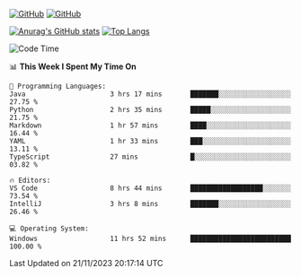 [![GitHub](https://img.shields.io/github/followers/sharpxk?style=social)](https://github.com/sharpxk) [![GitHub](https://img.shields.io/github/stars/sharpxk?style=social)](https://github.com/sharpxk)

[![Anurag's GitHub stats](https://github-readme-stats-git-masterrstaa-rickstaa.vercel.app/api?username=sharpxk&hide=contribs,prs,issues&show_icons=true&theme=tokyonight)](https://github.com/anuraghazra/github-readme-stats)
[![Top Langs](https://github-readme-stats-git-masterrstaa-rickstaa.vercel.app/api/top-langs/?username=sharpxk&layout=compact&theme=tokyonight)](https://github.com/anuraghazra/github-readme-stats)

<!--START_SECTION:waka-->
![Code Time](http://img.shields.io/badge/Code%20Time-356%20hrs%2016%20mins-blue)

📊 **This Week I Spent My Time On** 

```text
💬 Programming Languages: 
Java                     3 hrs 17 mins       ███████░░░░░░░░░░░░░░░░░░   27.75 % 
Python                   2 hrs 35 mins       █████░░░░░░░░░░░░░░░░░░░░   21.75 % 
Markdown                 1 hr 57 mins        ████░░░░░░░░░░░░░░░░░░░░░   16.44 % 
YAML                     1 hr 33 mins        ███░░░░░░░░░░░░░░░░░░░░░░   13.11 % 
TypeScript               27 mins             █░░░░░░░░░░░░░░░░░░░░░░░░   03.82 % 

🔥 Editors: 
VS Code                  8 hrs 44 mins       ██████████████████░░░░░░░   73.54 % 
IntelliJ                 3 hrs 8 mins        ███████░░░░░░░░░░░░░░░░░░   26.46 % 

💻 Operating System: 
Windows                  11 hrs 52 mins      █████████████████████████   100.00 % 
```


 Last Updated on 21/11/2023 20:17:14 UTC
<!--END_SECTION:waka-->
